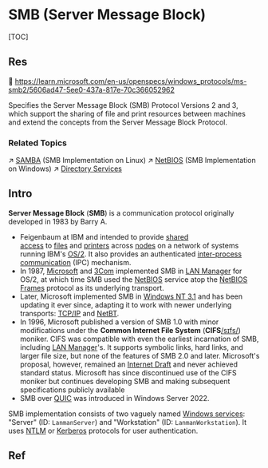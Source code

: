 # SMB (Server Message Block)

[TOC]



## Res
📂 https://learn.microsoft.com/en-us/openspecs/windows_protocols/ms-smb2/5606ad47-5ee0-437a-817e-70c366052962

Specifies the Server Message Block (SMB) Protocol Versions 2 and 3, which support the sharing of file and print resources between machines and extend the concepts from the Server Message Block Protocol.

### Related Topics
↗ [SAMBA](../../../../../🥷🏼%20Operating%20System%20(Engineering)/Linux%20(Derived%20From%20UNIX%20Family)/Free%20Software/Network%20Management/SAMBA.md) (SMB Implementation on Linux)
↗ [NetBIOS](../NetBIOS.md) (SMB Implementation on Windows)
↗ [Directory Services](../../../../../🍕%20Database%20System/Directory%20Services/Directory%20Services.md)



## Intro
**Server Message Block** (**SMB**) is a communication protocol originally developed in 1983 by Barry A. 
- Feigenbaum at IBM and intended to provide [shared access](https://en.wikipedia.org/wiki/Shared_access "Shared access") to [files](https://en.wikipedia.org/wiki/Computer_file "Computer file") and [printers](https://en.wikipedia.org/wiki/Printer_(computing) "Printer (computing)") across [nodes](https://en.wikipedia.org/wiki/Node_(networking) "Node (networking)") on a network of systems running IBM's [OS/2](https://en.wikipedia.org/wiki/OS/2 "OS/2"). It also provides an authenticated [inter-process communication](https://en.wikipedia.org/wiki/Inter-process_communication "Inter-process communication") (IPC) mechanism. 
- In 1987, [Microsoft](https://en.wikipedia.org/wiki/Microsoft "Microsoft") and [3Com](https://en.wikipedia.org/wiki/3Com "3Com") implemented SMB in [LAN Manager](https://en.wikipedia.org/wiki/LAN_Manager "LAN Manager") for OS/2, at which time SMB used the [NetBIOS](https://en.wikipedia.org/wiki/NetBIOS "NetBIOS") service atop the [NetBIOS Frames](https://en.wikipedia.org/wiki/NetBIOS_Frames "NetBIOS Frames") protocol as its underlying transport. 
- Later, Microsoft implemented SMB in [Windows NT 3.1](https://en.wikipedia.org/wiki/Windows_NT_3.1 "Windows NT 3.1") and has been updating it ever since, adapting it to work with newer underlying transports: [TCP/IP](https://en.wikipedia.org/wiki/TCP/IP "TCP/IP") and [NetBT](https://en.wikipedia.org/wiki/NetBIOS_over_TCP/IP "NetBIOS over TCP/IP"). 
- In 1996, Microsoft published a version of SMB 1.0 with minor modifications under the **Common Internet File System** (**CIFS**[/sɪfs/](https://en.wikipedia.org/wiki/Help:IPA/English "Help:IPA/English")) moniker. CIFS was compatible with even the earliest incarnation of SMB, including [LAN Manager](https://en.wikipedia.org/wiki/LAN_Manager "LAN Manager")'s. It supports symbolic links, hard links, and larger file size, but none of the features of SMB 2.0 and later. Microsoft's proposal, however, remained an [Internet Draft](https://en.wikipedia.org/wiki/Internet_Draft "Internet Draft") and never achieved standard status. Microsoft has since discontinued use of the CIFS moniker but continues developing SMB and making subsequent specifications publicly available
- SMB over [QUIC](https://en.wikipedia.org/wiki/QUIC "QUIC") was introduced in Windows Server 2022. 

SMB implementation consists of two vaguely named [Windows services](https://en.wikipedia.org/wiki/Windows_service "Windows service"): "Server" (ID: `LanmanServer`) and "Workstation" (ID: `LanmanWorkstation`). It uses [NTLM](https://en.wikipedia.org/wiki/NT_LAN_Manager "NT LAN Manager") or [Kerberos](https://en.wikipedia.org/wiki/Kerberos_(protocol) "Kerberos (protocol)") protocols for user authentication.



## Ref
[Server Message Block | Wikipedia]: https://en.wikipedia.org/wiki/Server_Message_Block

[Samba协议简介 - 万由科技的文章 - 知乎]: https://zhuanlan.zhihu.com/p/41449862

[网络安全分析之 SMB 协议 | 看雪]: https://bbs.kanxue.com/thread-223721.htm

[👍 SMB详解 | CSDN]: https://blog.csdn.net/qq_44002418/article/details/125508092